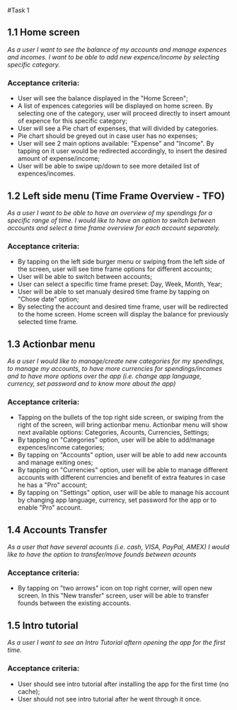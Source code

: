 
#Task 1

## 1.1 Home screen
*As a user I want to see the balance of my accounts and manage expences and incomes. I want to be able to add new expence/income by selecting specific category.*
### Acceptance criteria:
* User will see the balance displayed in the "Home Screen";
* A list of expences categories will be displayed on home screen. By selecting one of the category, user will proceed directly to insert amount of expence for this specific category; 
* User will see a Pie chart of expenses, that will divided by categories. 
* Pie chart should be greyed out in case user has no expenses;
* User will see 2 main options available: "Expense" and "Income". By tapping on it user would be redirected accordingly, to insert the desired amount of expense/income;
* User will be able to swipe up/down to see more detailed list of expences/incomes.
 

## 1.2 Left side menu (Time Frame Overview - TFO)
*As a user I want to be able to have an overview of my spendings for a specific range of time. I would like to have an option to switch between accounts and select a time frame overview for each account separately.*
### Acceptance criteria:
* By tapping on the left side burger menu or swiping from the left side of the screen, user will see time frame options for different accounts;
* User will be able to switch between accounts;
* User can select a specific time frame preset: Day, Week, Month, Year;
* User will be able to set manualy desired time frame by tapping on "Chose date" option;
* By selecting the account and desired time frame, user will be redirected to the home screen. Home screen will display the balance for previously selected time frame.


## 1.3 Actionbar menu
*As a user I would like to manage/create new categories for my spendings, to manage my accounts, to have more currencies for spendings/incomes and to have more options over the app (i.e. change app language, currency, set password and to know more about the app)* 
### Acceptance criteria:
* Tapping on the bullets of the top right side screen, or swiping from the right of the screen, will bring actionbar menu. Actionbar menu will show next available options: Categories, Acounts, Currencies, Settings;
* By tapping on "Categories" option, user will be able to add/manage expences/income categories;
* By tapping on "Accounts" option, user will be able to add new accounts and manage exiting ones;
* By tapping on "Currencies" option, user will be able to manage different accounts with different currencies and benefit of extra features in case he has a "Pro" account;
* By tapping on "Settings" option, user will be able to manage his account by changing app language, currency, set password for the app or to enable "Pro" account.
 

## 1.4 Accounts Transfer 
*As a user that have several acounts (i.e. cash, VISA, PayPal, AMEX) I would like to have the option to transfer/move founds between acounts*
### Acceptance criteria:
* By tapping on "two arrows" icon on top right corner, will open new screen. In this "New transfer" screen, user will be able to transfer founds between the existing accounts.


## 1.5 Intro tutorial
*As a user I want to see an Intro Tutorial aftern opening the app for the first time.*
### Acceptance criteria:
* User should see intro tutorial after installing the app for the first time (no cache);
* User should not see intro tutorial after he went through it once.
